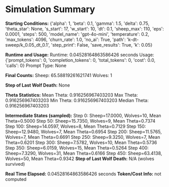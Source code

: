 # Simulation Summary

**Starting Conditions:**
{'alpha': 1, 'beta': 0.1, 'gamma': 1.5, 'delta': 0.75, 'theta_star': None, 's_start': 17, 'w_start': 10, 'dt': 0.1, 'sheep_max': 110, 'eps': 0.0001, 'steps': 500, 'model_name': 'gpt-4o-mini', 'temperature': 0.2, 'max_tokens': 4096, 'churn_rate': 1.0, 'no_ai': True, 'path': 'k-dt-sweep/k_0.05_dt_0.1', 'step_print': False, 'save_results': True, 'k': 0.05}

**Runtime and Usage:**
Runtime: 0.04528164863586426 seconds
Usage: {'prompt_tokens': 0, 'completion_tokens': 0, 'total_tokens': 0, 'cost': 0.0, 'calls': 0}
Prompt Type: None

**Final Counts:**
Sheep: 65.58819261621741
Wolves: 1

**Step of Last Wolf Death:**
None

**Theta Statistics:**
Mean Theta: 0.916256967403203
Max Theta: 0.916256967403203
Min Theta: 0.916256967403203
Median Theta: 0.916256967403203

**Intermediate States (sampled):**
Step 0: Sheep=17.0000, Wolves=10, Mean Theta=0.5000
Step 50: Sheep=15.7350, Wolves=9, Mean Theta=0.7374
Step 100: Sheep=14.0597, Wolves=8, Mean Theta=0.7129
Step 150: Sheep=12.9480, Wolves=7, Mean Theta=0.6954
Step 200: Sheep=11.5765, Wolves=7, Mean Theta=0.6691
Step 250: Sheep=9.3250, Wolves=7, Mean Theta=0.6201
Step 300: Sheep=7.5782, Wolves=10, Mean Theta=0.5736
Step 350: Sheep=6.0159, Wolves=15, Mean Theta=0.5264
Step 400: Sheep=7.3290, Wolves=31, Mean Theta=0.6166
Step 450: Sheep=63.4138, Wolves=50, Mean Theta=0.9342
**Step of Last Wolf Death:** N/A (wolves survived)

**Real Time Elapsed:** 0.04528164863586426 seconds
**Token/Cost Info:** not computed